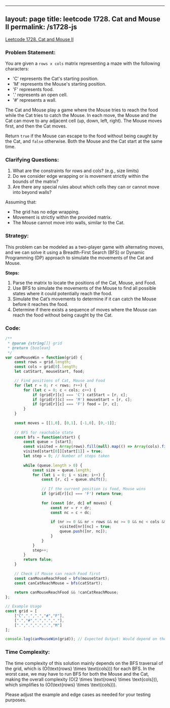 
---
layout: page
title: leetcode 1728. Cat and Mouse II
permalink: /s1728-js
---
[Leetcode 1728. Cat and Mouse II](https://algoadvance.github.io/algoadvance/l1728)
### Problem Statement:

You are given a `rows x cols` matrix representing a maze with the following characters:
- 'C' represents the Cat's starting position.
- 'M' represents the Mouse's starting position.
- 'F' represents food.
- '.' represents an open cell.
- '#' represents a wall.

The Cat and Mouse play a game where the Mouse tries to reach the food while the Cat tries to catch the Mouse. In each move, the Mouse and the Cat can move to any adjacent cell (up, down, left, right). The Mouse moves first, and then the Cat moves.

Return `true` if the Mouse can escape to the food without being caught by the Cat, and `false` otherwise. Both the Mouse and the Cat start at the same time.

### Clarifying Questions:
1. What are the constraints for rows and cols? (e.g., size limits)
2. Do we consider edge wrapping or is movement strictly within the bounds of the matrix?
3. Are there any special rules about which cells they can or cannot move into beyond walls?

Assuming that:
- The grid has no edge wrapping.
- Movement is strictly within the provided matrix.
- The Mouse cannot move into walls, similar to the Cat.

### Strategy:

This problem can be modeled as a two-player game with alternating moves, and we can solve it using a Breadth-First Search (BFS) or Dynamic Programming (DP) approach to simulate the movements of the Cat and Mouse.

**Steps:**
1. Parse the matrix to locate the positions of the Cat, Mouse, and Food.
2. Use BFS to simulate the movements of the Mouse to find all possible states where it could potentially reach the food.
3. Simulate the Cat’s movements to determine if it can catch the Mouse before it reaches the food.
4. Determine if there exists a sequence of moves where the Mouse can reach the food without being caught by the Cat.

### Code:

```javascript
/**
 * @param {string[]} grid
 * @return {boolean}
 */
var canMouseWin = function(grid) {
    const rows = grid.length;
    const cols = grid[0].length;
    let catStart, mouseStart, food;

    // Find positions of Cat, Mouse and Food
    for (let r = 0; r < rows; r++) {
        for (let c = 0; c < cols; c++) {
            if (grid[r][c] === 'C') catStart = [r, c];
            if (grid[r][c] === 'M') mouseStart = [r, c];
            if (grid[r][c] === 'F') food = [r, c];
        }
    }
    
    const moves = [[1,0], [0,1], [-1,0], [0,-1]];
    
    // BFS for reachable state
    const bfs = function(start) {
        const queue = [start];
        const visited = Array(rows).fill(null).map(() => Array(cols).fill(false));
        visited[start[0]][start[1]] = true;
        let step = 0; // Number of steps taken
        
        while (queue.length > 0) {
            const size = queue.length;
            for (let i = 0; i < size; i++) {
                const [r, c] = queue.shift();
                
                // If the current position is food, Mouse wins
                if (grid[r][c] === 'F') return true;
                
                for (const [dr, dc] of moves) {
                    const nr = r + dr;
                    const nc = c + dc;
                    
                    if (nr >= 0 && nr < rows && nc >= 0 && nc < cols && grid[nr][nc] !== '#' && !visited[nr][nc]) {
                        visited[nr][nc] = true;
                        queue.push([nr, nc]);
                    }
                }
            }
            step++;
        }
        return false;
    }
    
    // Check if Mouse can reach Food first
    const canMouseReachFood = bfs(mouseStart);
    const canCatReachMouse = bfs(catStart);
    
    return canMouseReachFood && !canCatReachMouse;
};

// Example Usage
const grid = [
    ["C",".",".","#","F"],
    [".","#",".",".","."],
    [".",".",".",".","M"]
];

console.log(canMouseWin(grid)); // Expected Output: Would depend on the grid settings.
```

### Time Complexity:
The time complexity of this solution mainly depends on the BFS traversal of the grid, which is \(O(\text{rows} \times \text{cols})\) for each BFS. In the worst case, we may have to run BFS for both the Mouse and the Cat, making the overall complexity \(O(2 \times \text{rows} \times \text{cols})\), which simplifies to \(O(\text{rows} \times \text{cols})\).

Please adjust the example and edge cases as needed for your testing purposes.